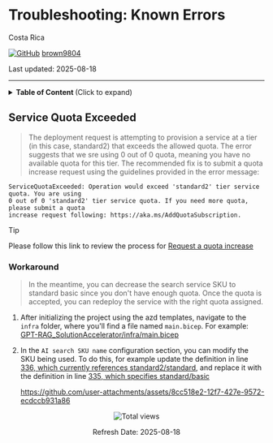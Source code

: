 # Troubleshooting: Known Errors 

Costa Rica

[![GitHub](https://img.shields.io/badge/--181717?logo=github&logoColor=ffffff)](https://github.com/)
[brown9804](https://github.com/brown9804)

Last updated: 2025-08-18

------------------------------------------

<details>
<summary><b>Table of Content </b> (Click to expand)</summary>

- [Service Quota Exceeded](#service-quota-exceeded)

</details>

## Service Quota Exceeded

> The  deployment request is attempting to provision a service at a tier (in this case, standard2) that exceeds the allowed quota. The error suggests that we sre using 0 out of 0 quota, meaning you have no available quota for this tier. The recommended fix is to submit a quota increase request using the guidelines provided in the error message:

```
ServiceQuotaExceeded: Operation would exceed 'standard2' tier service quota. You are using  
0 out of 0 'standard2' tier service quota. If you need more quota, please submit a quota  
increase request following: https://aka.ms/AddQuotaSubscription.
```

> [!TIP]
> Please follow this link to review the process for [Request a quota increase](https://learn.microsoft.com/en-us/azure/quotas/quickstart-increase-quota-portal#request-a-quota-increase)

### Workaround 

> In the meantime, you can decrease the search service SKU to standard basic since you don't have enough quota. Once the quota is accepted, you can redeploy the service with the right quota assigned.

1. After initializing the project using the azd templates, navigate to the `infra` folder, where you'll find a file named `main.bicep`. For example: [GPT-RAG_SolutionAccelerator/infra/main.bicep](./GPT-RAG_SolutionAccelerator/infra/main.bicep)
2. In the `AI search SKU name` configuration section, you can modify the SKU being used. To do this, for example update the definition in line [336, which currently references standard2/standard](https://github.com/MicrosoftCloudEssentials-LearningHub/RAG-ChatBot-Implementation/blob/main/GPT-RAG_SolutionAccelerator/infra/main.bicep#L386), and replace it with the definition in line [335, which specifies standard/basic](https://github.com/MicrosoftCloudEssentials-LearningHub/RAG-ChatBot-Implementation/blob/main/GPT-RAG_SolutionAccelerator/infra/main.bicep#L385)

    <https://github.com/user-attachments/assets/8cc518e2-12f7-427e-9572-ecdccb931a86>

<!-- START BADGE -->
<div align="center">
  <img src="https://img.shields.io/badge/Total%20views-1341-limegreen" alt="Total views">
  <p>Refresh Date: 2025-08-18</p>
</div>
<!-- END BADGE -->
